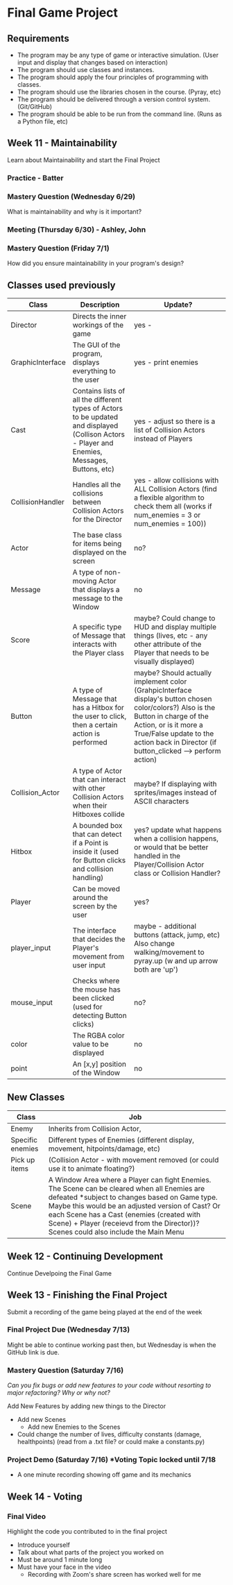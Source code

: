 # Final Game Project

## Requirements
- The program may be any type of game or interactive simulation. (User input and display that changes based on interaction)
- The program should use classes and instances.
- The program should apply the four principles of programming with classes.
- The program should use the libraries chosen in the course. (Pyray, etc)
- The program should be delivered through a version control system. (Git/GitHub)
- The program should be able to be run from the command line. (Runs as a Python file, etc)

## Week 11 - Maintainability
Learn about Maintainability and start the Final Project

### Practice - Batter

### Mastery Question (Wednesday 6/29)
What is maintainability and why is it important?

### Meeting (Thursday 6/30) - Ashley, John

### Mastery Question (Friday 7/1)
How did you ensure maintainability in your program's design?

## Classes used previously
Class | Description | Update?
----- | ----------- | ------ |
Director | Directs the inner workings of the game | yes - 
GraphicInterface | The GUI of the program, displays everything to the user | yes - print enemies
Cast | Contains lists of all the different types of Actors to be updated and displayed (Collison Actors - Player and Enemies, Messages, Buttons, etc) | yes - adjust so there is a list of Collision Actors instead of Players
CollisionHandler | Handles all the collisions between Collision Actors for the Director | yes - allow collisions with ALL Collision Actors (find a flexible algorithm to check them all (works if num_enemies = 3 or num_enemies = 100))
Actor | The base class for items being displayed on the screen | no?
Message | A type of non-moving Actor that displays a message to the Window | no
Score | A specific type of Message that interacts with the Player class | maybe? Could change to HUD and display multiple things (lives, etc - any other attribute of the Player that needs to be visually displayed)
Button | A type of Message that has a Hitbox for the user to click, then a certain action is performed | maybe? Should actually implement color (GrahpicInterface display's button chosen color/colors?) Also is the Button in charge of the Action, or is it more a True/False update to the action back in Director (if button_clicked --> perform action)
Collision_Actor | A type of Actor that can interact with other Collision Actors when their Hitboxes collide | maybe? If displaying with sprites/images instead of ASCII characters
Hitbox | A bounded box that can detect if a Point is inside it (used for Button clicks and collision handling) | yes? update what happens when a collision happens, or would that be better handled in the Player/Collision Actor class or Collision Handler? 
Player | Can be moved around the screen by the user | yes?
player_input | The interface that decides the Player's movement from user input | maybe - additional buttons (attack, jump, etc) Also change walking/movement to pyray.up (w and up arrow both are 'up')
mouse_input | Checks where the mouse has been clicked (used for detecting Button clicks) | no?
color | The RGBA color value to be displayed | no
point | An [x,y] position of the Window | no

## New Classes
Class | Job
----- | ---
Enemy | Inherits from Collision Actor, 
Specific enemies | Different types of Enemies (different display, movement, hitpoints/damage, etc)
Pick up items | (Collision Actor - with movement removed (or could use it to animate floating?)
Scene | A Window Area where a Player can fight Enemies. The Scene can be cleared when all Enemies are defeated *subject to changes based on Game type.  Maybe this would be an adjusted version of Cast? Or each Scene has a Cast (enemies (created with Scene) + Player (receievd from the Director))? Scenes could also include the Main Menu

## Week 12 - Continuing Development
Continue Develpoing the Final Game

## Week 13 - Finishing the Final Project
Submit a recording of the game being played at the end of the week

### Final Project Due (Wednesday 7/13)
Might be able to continue working past then, but Wednesday is when the GitHub link is due.

### Mastery Question (Saturday 7/16)
*Can you fix bugs or add new features to your code without resorting to major refactoring? Why or why not?*

Add New Features by adding new things to the Director
- Add new Scenes
  - Add new Enemies to the Scenes
- Could change the number of lives, difficulty constants (damage, healthpoints) (read from a .txt file? or could make a constants.py)

### Project Demo (Saturday 7/16) *Voting Topic locked until 7/18
- A one minute recording showing off game and its mechanics

## Week 14 - Voting

### Final Video
Highlight the code you contributed to in the final project
- Introduce yourself
- Talk about what parts of the project you worked on
- Must be around 1 minute long
- Must have your face in the video
  - Recording with Zoom's share screen has worked well for me
